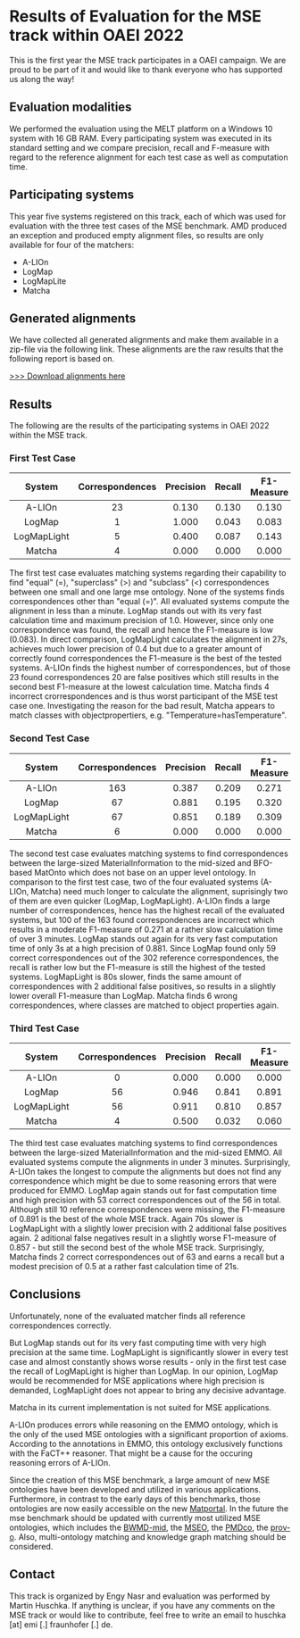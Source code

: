 # Results of Evaluation for the MSE track within OAEI 2022 
This is the first year the MSE track participates in a OAEI campaign. We are proud to be part of it and would like to thank everyone who has supported us along the way!

## Evaluation modalities
We performed the evaluation using the MELT platform on a Windows 10 system with 16 GB RAM. Every participating system was executed in its standard setting and we compare precision, recall and F-measure with regard to the reference alignment for each test case as well as computation time. 

## Participating systems
This year five systems registered on this track, each of which was used for evaluation with the three test cases of the MSE benchmark. AMD produced an exception and produced empty alignment files, so results are only available for four of the matchers:
- A-LIOn
- LogMap
- LogMapLite
- Matcha

## Generated alignments
We have collected all generated alignments and make them available in a zip-file via the following link. These alignments are the raw results that the following report is based on.

[>>> Download alignments here](https://github.com/EngyNasr/MSE-Benchmark/raw/main/Results/OAEI2022/oaei2022-mse_alignments.zip)

## Results

The following are the results of the participating systems in OAEI 2022 within the MSE track.

### First Test Case

| System   | Correspondences | Precision | Recall | F1-Measure | Time [s] |
|:--------:|:--------------------:|:---------:|:------:|:----------:|:--------:|
| A-LIOn   |           23         |   0.130   | 0.130  | 0.130      |   38     |
| LogMap   |            1         |   1.000   | 0.043  | 0.083      |    9     |
| LogMapLight |         5         |   0.400   | 0.087  | 0.143      |   27     |
| Matcha   |            4         |   0.000   | 0.000  | 0.000      |   22     |

The first test case evaluates matching systems regarding their capability to find "equal" (=), "superclass" (>) and "subclass" (<) correspondences between one small and one large mse ontology. None of the systems finds correspondences other than "equal (=)". All evaluated systems compute the alignment in less than a minute. LogMap stands out with its very fast calculation time and maximum precision of 1.0. However, since only one correspondence was found, the recall and hence the F1-measure is low (0.083). In direct comparison, LogMapLight calculates the alignment in 27s, achieves much lower precision of 0.4 but due to a greater amount of correctly found correspondences the F1-measure is the best of the tested systems. A-LIOn finds the highest number of correspondences, but of those 23 found correspondences 20 are false positives which still results in the second best F1-measure at the lowest calculation time. Matcha finds 4 incorrect crorrespondences and is thus worst participant of the MSE test case one. Investigating the reason for the bad result, Matcha appears to match classes with objectpropertiers, e.g. "Temperature=hasTemperature".

### Second Test Case

| System   | Correspondences | Precision | Recall | F1-Measure | Time [s] |
|:--------:|:--------------------:|:---------:|:------:|:----------:|:--------:|
| A-LIOn   |           163        |   0.387   | 0.209  | 0.271      |  208     |
| LogMap   |            67        |   0.881   | 0.195  | 0.320      |    3     |            
| LogMapLight |         67        |   0.851   | 0.189  | 0.309      |   83     |
| Matcha   |            6         |   0.000   | 0.000  | 0.000      |   15     |

The second test case evaluates matching systems to find correspondences between the large-sized MaterialInformation to the mid-sized and BFO-based MatOnto which does not base on an upper level ontology. In comparison to the first test case, two of the four evaluated systems (A-LIOn, Matcha) need much longer to calculate the alignment, suprisingly two of them are even quicker (LogMap, LogMapLight). A-LIOn finds a large number of correspondences, hence has the highest recall of the evaluated systems, but 100 of the 163 found correspondences are incorrect which results in a moderate F1-measure of 0.271 at a rather slow calculation time of over 3 minutes. LogMap stands out again for its very fast computation time of only 3s at a high precision of 0.881. Since LogMap found only 59 correct correspondences out of the 302 reference correspondences, the recall is rather low but the F1-measure is still the highest of the tested systems. LogMapLight is 80s slower, finds the same amount of correspondences with 2 additional false positives, so results in a slightly lower overall F1-measure than LogMap. Matcha finds 6 wrong correspondences, where classes are matched to object properties again. 


### Third Test Case
| System   | Correspondences | Precision | Recall | F1-Measure | Time [s] |
|:--------:|:--------------------:|:---------:|:------:|:----------:|:--------:|
| A-LIOn   |           0          |   0.000   | 0.000  | 0.000      | 135      |
| LogMap   |            56        |   0.946   | 0.841  | 0.891      | 14       |
| LogMapLight |         56        |   0.911   | 0.810  | 0.857      | 84       |
| Matcha   |            4         |   0.500   | 0.032  | 0.060      | 21       |

The third test case evaluates matching systems to find correspondences between the large-sized MaterialInformation and the mid-sized EMMO. All evaluated systems compute the alignments in under 3 minutes. Surprisingly, A-LIOn takes the longest to compute the alignments but does not find any correspondence which might be due to some reasoning errors that were produced for EMMO. LogMap again stands out for fast computation time and high precision with 53 correct correspondences out of the 56 in total. Although still 10 reference correspondences were missing, the F1-measure of 0.891 is the best of the whole MSE track. Again 70s slower is LogMapLight with a slightly lower precision with 2 additional false positives again. 2 aditional false negatives result in a slightly worse F1-measure of 0.857 - but still the second best of the whole MSE track. Surprisingly, Matcha finds 2 correct correspondences out of 63 and earns a recall but a modest precision of 0.5 at a rather fast calculation time of 21s. 

## Conclusions
Unfortunately, none of the evaluated matcher finds all reference correspondences correctly. 

But LogMap stands out for its very fast computing time with very high precision at the same time. LogMapLight is significantly slower in every test case and almost constantly shows worse results - only in the first test case the recall of LogMapLight is higher than LogMap. In our opinion, LogMap would be recommended for MSE applications where high precision is demanded, LogMapLight does not appear to bring any decisive advantage. 

Matcha in its current implementation is not suited for MSE applications. 

A-LIOn produces errors while reasoning on the EMMO ontology, which is the only of the used MSE ontologies with a significant proportion of axioms. According to the annotations in EMMO, this ontology exclusively functions with the FaCT++ reasoner. That might be a cause for the occuring reasoning errors of A-LIOn. 

Since the creation of this MSE benchmark, a large amount of new MSE ontologies have been developed and utilized in various applications. Furthermore, in contrast to the early days of this benchmarks, those ontologies are now easily accessible on the new [Matportal](https://matportal.org/). In the future the mse benchmark should be updated with currently most utilized MSE ontologies, which includes the [BWMD-mid](https://matportal.org/ontologies/BWMD-MID), the [MSEO](https://matportal.org/ontologies/MSEO), the [PMDco](https://github.com/materialdigital/core-ontology), the [prov-o](https://www.ebi.ac.uk/ols/ontologies/prov). Also, multi-ontology matching and knowledge graph matching should be considered. 

## Contact
This track is organized by Engy Nasr and evaluation was performed by Martin Huschka. If anything is unclear, if you have any comments on the MSE track or would like to contribute, feel free to write an email to huschka [at] emi [.] fraunhofer [.] de.





